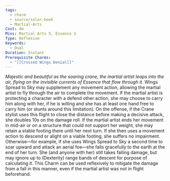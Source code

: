 ```yaml
---
tags:
  - charm
  - source/solar-book
  - Martial-Arts
Cost: 4m
Mins: Martial Arts 5, Essence 3
Type: Reflexive
Keywords:
  - Dual
Duration: Instant
Prerequisite Charms:
  - "[[Crossed Wings Denial]]"
---
```

*Majestic and beautiful as the soaring crane, the martial artist leaps into the air, flying on the invisible currents of Essence that flow through it.* 
Wings Spread to Sky may supplement any movement action, allowing the martial artist to fly through the air to complete the movement. If the martial artist is protecting a character with a defend other action, she may choose to carry him along with her, if he is willing and she has at least one hand free to carry him (or stunts around this limitation). On the offense, if the Crane stylist uses this flight to close the distance before making a decisive attack, she doubles 10s on the damage roll.
If the martial artist ends her movement in mid-air or on a structure that could not support her weight, she may retain a stable footing there until her next turn. If she then uses a movement action to descend or alight on a viable footing, she suffers no impairment. 
Otherwise—for example, if she uses Wings Spread to Sky a second time to soar upward and attack an aerial foe—she falls gracefully to the earth at the end of her turn. She (and anyone with her) still takes falling damage, but may ignore up to (Dexterity) range bands of descent for purpose of calculating it. This Charm can be used reflexively to mitigate the damage from a fall in this manner, even if the martial artist was not in flight beforehand.